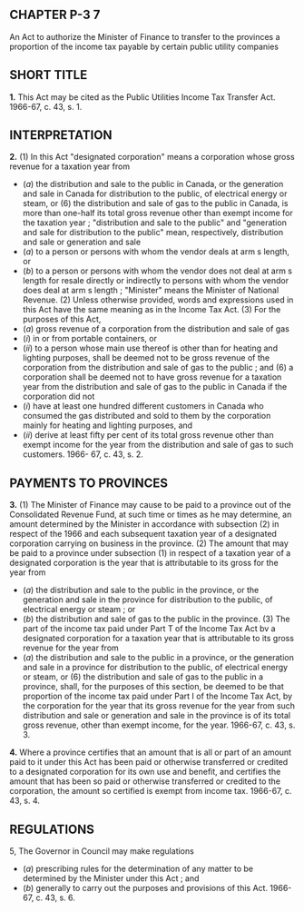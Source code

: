 
## CHAPTER P-3 7
An Act to authorize the Minister of Finance
to transfer to the provinces a proportion
of the income tax payable by certain
public utility companies

## SHORT TITLE

**1.** This Act may be cited as the Public
Utilities Income Tax Transfer Act. 1966-67, c.
43, s. 1.

## INTERPRETATION

**2.** (1) In this Act
"designated corporation" means a corporation
whose gross revenue for a taxation year
from
  * (_a_) the distribution and sale to the public
in Canada, or the generation and sale in
Canada for distribution to the public, of
electrical energy or steam, or
(6) the distribution and sale of gas to the
public in Canada,
is more than one-half its total gross revenue
other than exempt income for the taxation
year ;
"distribution and sale to the public" and
"generation and sale for distribution to the
public" mean, respectively, distribution and
sale or generation and sale
  * (_a_) to a person or persons with whom the
vendor deals at arm s length, or
  * (_b_) to a person or persons with whom the
vendor does not deal at arm s length for
resale directly or indirectly to persons with
whom the vendor does deal at arm s length ;
"Minister" means the Minister of National
Revenue.
(2) Unless otherwise provided, words and
expressions used in this Act have the same
meaning as in the Income Tax Act.
(3) For the purposes of this Act,
  * (_a_) gross revenue of a corporation from the
distribution and sale of gas
  * (_i_) in or from portable containers, or
  * (_ii_) to a person whose main use thereof is
other than for heating and lighting
purposes,
shall be deemed not to be gross revenue of
the corporation from the distribution and
sale of gas to the public ; and
(6) a corporation shall be deemed not to
have gross revenue for a taxation year from
the distribution and sale of gas to the public
in Canada if the corporation did not
  * (_i_) have at least one hundred different
customers in Canada who consumed the
gas distributed and sold to them by the
corporation mainly for heating and
lighting purposes, and
  * (_ii_) derive at least fifty per cent of its
total gross revenue other than exempt
income for the year from the distribution
and sale of gas to such customers. 1966-
67, c. 43, s. 2.

## PAYMENTS TO PROVINCES

**3.** (1) The Minister of Finance may cause
to be paid to a province out of the
Consolidated Revenue Fund, at such time or
times as he may determine, an amount
determined by the Minister in accordance
with subsection (2) in respect of the 1966 and
each subsequent taxation year of a designated
corporation carrying on business in the
province.
(2) The amount that may be paid to a
province under subsection (1) in respect of a
taxation year of a designated corporation is
the year that is attributable to its gross
for the year from
  * (_a_) the distribution and sale to the public
in the province, or the generation and sale
in the province for distribution to the
public, of electrical energy or steam ; or
  * (_b_) the distribution and sale of gas to the
public in the province.
(3) The part of the income tax paid under
Part T of the Income Tax Act bv a designated
corporation for a taxation year that is
attributable to its gross revenue for the year
from
  * (_a_) the distribution and sale to the public
in a province, or the generation and sale in
a province for distribution to the public, of
electrical energy or steam, or
(6) the distribution and sale of gas to the
public in a province,
shall, for the purposes of this section, be
deemed to be that proportion of the income
tax paid under Part I of the Income Tax Act,
by the corporation for the year that its gross
revenue for the year from such distribution
and sale or generation and sale in the province
is of its total gross revenue, other than exempt
income, for the year. 1966-67, c. 43, s. 3.

**4.** Where a province certifies that an
amount that is all or part of an amount paid
to it under this Act has been paid or otherwise
transferred or credited to a designated
corporation for its own use and benefit, and
certifies the amount that has been so paid or
otherwise transferred or credited to the
corporation, the amount so certified is exempt
from income tax. 1966-67, c. 43, s. 4.

## REGULATIONS
5, The Governor in Council may make
regulations
  * (_a_) prescribing rules for the determination
of any matter to be determined by the
Minister under this Act ; and
  * (_b_) generally to carry out the purposes and
provisions of this Act. 1966-67, c. 43, s. 6.
